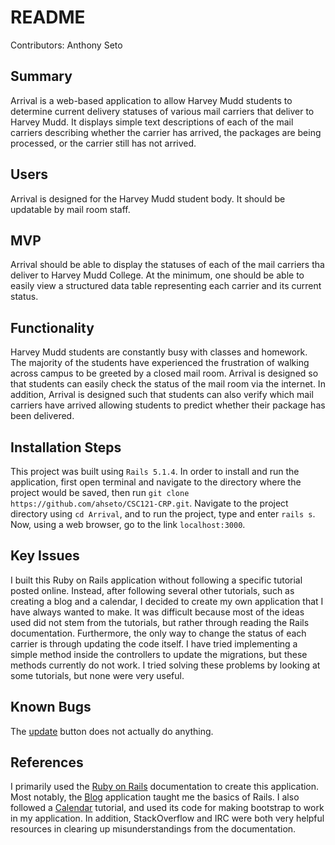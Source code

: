 # README

Contributors: Anthony Seto

## Summary
Arrival is a web-based application to allow Harvey Mudd students to
determine current delivery statuses of various mail carriers that deliver to 
Harvey Mudd. It displays simple text descriptions of each of the mail carriers
describing whether the carrier has arrived, the packages are being processed, 
or the carrier still has not arrived.


## Users
Arrival is designed for the Harvey Mudd student body. It should be 
updatable by mail room staff.


## MVP
Arrival should be able to display the statuses of each of the mail 
carriers tha deliver to Harvey Mudd College. At the minimum, one should
be able to easily view a structured data table representing each carrier
and its current status.


## Functionality
Harvey Mudd students are constantly busy with classes and
homework. The majority of the students have experienced the frustration
of walking across campus to be greeted by a closed mail room. Arrival is
designed so that students can easily check the status of the mail room via
the internet. In addition, Arrival is designed such that students can also
verify which mail carriers have arrived allowing students to predict whether
their package has been delivered.


## Installation Steps
This project was built using `Rails 5.1.4`. In order to install and run the 
application, first open terminal and navigate to the directory where the project 
would be saved, then run `git clone https://github.com/ahseto/CSC121-CRP.git`. 
Navigate to the project directory using `cd Arrival`, and to run the project, 
type and enter `rails s`. Now, using a web browser, go to the link `localhost:3000`.


## Key Issues
I built this Ruby on Rails application without following a specific tutorial 
posted online. Instead, after following several other tutorials, such as 
creating a blog and a calendar, I decided to create my own application that I 
have always wanted to make. It was difficult because most of the ideas used 
did not stem from the tutorials, but rather through reading the Rails documentation.
Furthermore, the only way to change the status of each carrier is through updating 
the code itself. I have tried implementing a simple method inside the controllers
to update the migrations, but these methods currently do not work. I tried solving
these problems by looking at some tutorials, but none were very useful. 


## Known Bugs
The [update]() button does not actually do anything.


## References
I primarily used the [Ruby on Rails](http://guides.rubyonrails.org/) documentation 
to create this application. Most notably, the [Blog](http://guides.rubyonrails.org/getting_started.html) 
application taught me the basics of Rails. I also followed a 
[Calendar](https://richonrails.com/articles/building-a-basic-calendar-in-ruby-on-rails)
tutorial, and used its code for making bootstrap to work in my application. In addition, 
StackOverflow and IRC were both very helpful resources in clearing up misunderstandings
from the documentation. 
